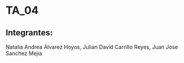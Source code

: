 # TA_04
## Integrantes:
Natalia Andrea Álvarez Hoyos, Julian David Carrillo Reyes, Juan Jose Sanchez Mejia
